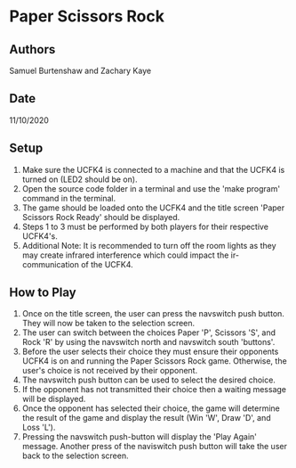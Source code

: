 # **Paper Scissors Rock**

## **Authors** 

Samuel Burtenshaw and Zachary Kaye
## **Date** 

11/10/2020

## **Setup**

1. Make sure the UCFK4 is connected to a machine and that the UCFK4 is turned on (LED2 should be on).
2. Open the source code folder in a terminal and use the 'make program' command in the terminal.
3. The game should be loaded onto the UCFK4 and the title screen 'Paper Scissors Rock Ready' should be displayed.
4. Steps 1 to 3 must be performed by both players for their respective UCFK4's. 
5. Additional Note: It is recommended to turn off the room lights as they may create infrared interference which could impact the ir-communication of the UCFK4.

## **How to Play**

1. Once on the title screen, the user can press the navswitch push button. They will now be taken to the selection screen.
2. The user can switch between the choices Paper 'P', Scissors 'S', and Rock 'R' by using the navswitch north and navswitch south 'buttons'.
3. Before the user selects their choice they must ensure their opponents UCFK4 is on and running the Paper Scissors Rock game. Otherwise, the user's choice is not received by their opponent.
4. The navswitch push button can be used to select the desired choice. 
5. If the opponent has not transmitted their choice then a waiting message will be displayed.
6. Once the opponent has selected their choice, the game will determine the result of the game and display the result (Win 'W', Draw 'D', and Loss 'L').
7. Pressing the navswitch push-button will display the 'Play Again' message. Another press of the naviswitch push button will take the user back to the selection screen.




